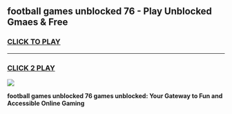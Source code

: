 
## football games unblocked 76 - Play Unblocked Gmaes & Free
<h3>
<a href="https://news.freeplayer.one?title=football_games_unblocked_76&ref=23F">CLICK TO PLAY</a></h3>
<hr>

<h3>
<a href="https://news.freeplayer.one?title=football_games_unblocked_76&ref=23F">CLICK 2 PLAY</a>
  
</h3>

<a href="https://news.freeplayer.one?title=football_games_unblocked_76&ref=23F/"><img src="https://clearcache.store/games.png"></a>


**football games unblocked 76 games unblocked: Your Gateway to Fun and Accessible Online Gaming**
